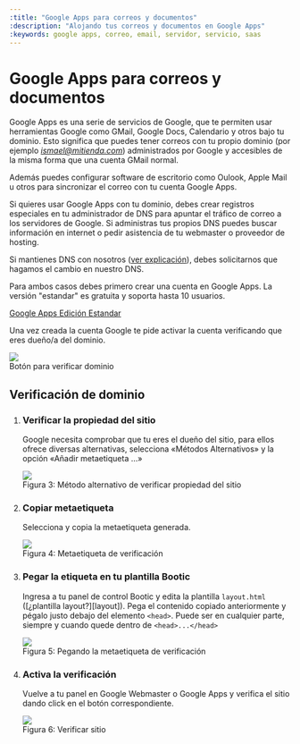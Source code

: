```yaml
---
:title: "Google Apps para correos y documentos"
:description: "Alojando tus correos y documentos en Google Apps"
:keywords: google apps, correo, email, servidor, servicio, saas
---
```


Google Apps para correos y documentos
====================================

Google Apps es una serie de servicios de Google, que te permiten usar herramientas Google como GMail, Google Docs, Calendario y otros bajo tu dominio. Esto significa que puedes tener correos con tu propio dominio (por ejemplo *ismael@mitienda.com*) administrados por Google y accesibles de la misma forma que una cuenta GMail normal.

Además puedes configurar software de escritorio como Oulook, Apple Mail u otros para sincronizar el correo con tu cuenta Google Apps.

Si quieres usar Google Apps con tu dominio, debes crear registros especiales en tu administrador de DNS para apuntar el tráfico de correo a los servidores de Google. Si administras tus propios DNS puedes buscar información en internet o pedir asistencia de tu webmaster o proveedor de hosting.

Si mantienes DNS con nosotros ([ver explicación](/es/administration/dominio_propio)), debes solicitarnos que hagamos el cambio en nuestro DNS. 

Para ambos casos debes primero crear una cuenta en Google Apps. La versión "estandar" es gratuita y soporta hasta 10 usuarios.

[Google Apps Edición Estandar](http://www.google.com/apps/intl/es/group/index.html)

Una vez creada la cuenta Google te pide activar la cuenta verificando que eres dueño/a del dominio. 

<div class="captura">
  <div class="c-contenido">
    <a title="Activar cuenta en Google Apps" href="/img/servicios/verificar.png" rel="fancybox">
      <img src="/img/servicios/verificar-th.png" />
    </a>
  </div>
  <div class="c-pie">Botón para verificar dominio</div>
</div>

<div id="verificacion"></div>

## Verificación de dominio

1. ### Verificar la propiedad del sitio
    Google necesita comprobar que tu eres el dueño del sitio, para ellos ofrece diversas alternativas, selecciona
«Métodos Alternativos» y la opción «Añadir metaetiqueta ...» 
    <div class="captura"><div class="c-contenido"><a title="Verificar la propiedad del sitio" href="/img/posicionamiento/sitemap-3.png" rel="fancybox"><img src="/img/posicionamiento/sitemap-th-3.png" /></a></div><div class="c-pie">Figura 3: Método alternativo de verificar propiedad del sitio</div></div>

2. ### Copiar metaetiqueta
    Selecciona y copia la metaetiqueta generada.
    <div class="captura"><div class="c-contenido"><a title="Copiar metaetiquetar" href="/img/posicionamiento/sitemap-4.png" rel="fancybox"><img src="/img/posicionamiento/sitemap-th-4.png" /></a></div><div class="c-pie">Figura 4: Metaetiqueta de verificación</div></div>

3. ### Pegar la etiqueta en tu plantilla Bootic
	Ingresa a tu panel de control Bootic y edita la plantilla <code>layout.html</code>  ([¿plantilla layout?][layout]). Pega el contenido copiado anteriormente y pégalo justo debajo del elemento `<head>`. Puede ser en cualquier parte, siempre y cuando quede dentro de `<head>...</head>`
    <div class="captura"><div class="c-contenido"><a title="Pegar la etiqueta en tu plantilla Bootic" href="/img/posicionamiento/sitemap-5.png" rel="fancybox"><img src="/img/posicionamiento/sitemap-th-5.png" /></a></div><div class="c-pie">Figura 5: Pegando la metaetiqueta de verificación</div></div>

4. ### Activa la verificación
	Vuelve a tu panel en Google Webmaster o Google Apps y verifica el sitio dando click en el botón correspondiente.
    <div class="captura"><div class="c-contenido"><a title="Verifica la propiedad del sitio" href="/img/posicionamiento/sitemap-6.png" rel="fancybox"><img src="/img/posicionamiento/sitemap-th-6.png" /></a></div><div class="c-pie">Figura 6: Verificar sitio</div></div>